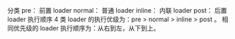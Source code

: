 分类
pre： 前置 loader
normal： 普通 loader
inline： 内联 loader
post： 后置 loader
执行顺序
4 类 loader 的执行优级为：pre > normal > inline > post 。
相同优先级的 loader 执行顺序为：从右到左，从下到上。